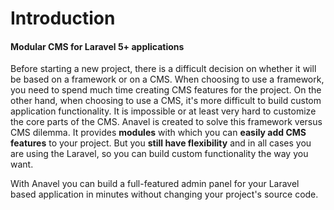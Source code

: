 # Introduction

#### Modular CMS for Laravel 5+ applications

Before starting a new project, there is a difficult decision on whether it will be based on a framework or on a CMS. When choosing to use a framework, you need to spend much time creating CMS features for the project. On the other hand, when choosing to use a CMS, it's more difficult to build custom application functionality. It is impossible or at least very hard to customize the core parts of the CMS.
Anavel is created to solve this framework versus CMS dilemma. It provides **modules** with which you can **easily add CMS features** to your project. But you **still have flexibility** and in all cases you are using the Laravel, so you can build custom functionality the way you want.

With Anavel you can build a full-featured admin panel for your Laravel based application in minutes without changing your project's source code.
